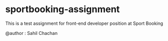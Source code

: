 sportbooking-assignment
=======================

This is a test assignment for  front-end developer position at Sport Booking

@author  : Sahil Chachan
